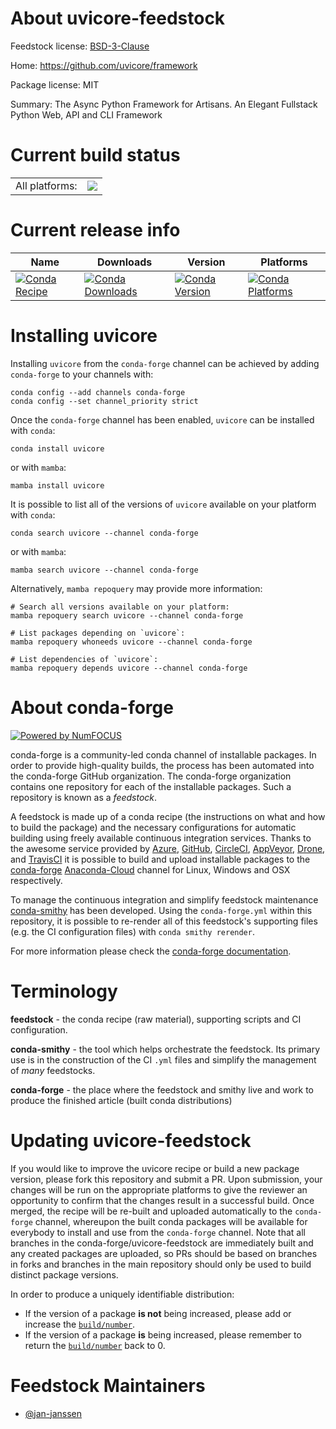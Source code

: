 About uvicore-feedstock
=======================

Feedstock license: [BSD-3-Clause](https://github.com/conda-forge/uvicore-feedstock/blob/main/LICENSE.txt)

Home: https://github.com/uvicore/framework

Package license: MIT

Summary: The Async Python Framework for Artisans. An Elegant Fullstack Python Web, API and CLI Framework

Current build status
====================


<table><tr><td>All platforms:</td>
    <td>
      <a href="https://dev.azure.com/conda-forge/feedstock-builds/_build/latest?definitionId=15388&branchName=main">
        <img src="https://dev.azure.com/conda-forge/feedstock-builds/_apis/build/status/uvicore-feedstock?branchName=main">
      </a>
    </td>
  </tr>
</table>

Current release info
====================

| Name | Downloads | Version | Platforms |
| --- | --- | --- | --- |
| [![Conda Recipe](https://img.shields.io/badge/recipe-uvicore-green.svg)](https://anaconda.org/conda-forge/uvicore) | [![Conda Downloads](https://img.shields.io/conda/dn/conda-forge/uvicore.svg)](https://anaconda.org/conda-forge/uvicore) | [![Conda Version](https://img.shields.io/conda/vn/conda-forge/uvicore.svg)](https://anaconda.org/conda-forge/uvicore) | [![Conda Platforms](https://img.shields.io/conda/pn/conda-forge/uvicore.svg)](https://anaconda.org/conda-forge/uvicore) |

Installing uvicore
==================

Installing `uvicore` from the `conda-forge` channel can be achieved by adding `conda-forge` to your channels with:

```
conda config --add channels conda-forge
conda config --set channel_priority strict
```

Once the `conda-forge` channel has been enabled, `uvicore` can be installed with `conda`:

```
conda install uvicore
```

or with `mamba`:

```
mamba install uvicore
```

It is possible to list all of the versions of `uvicore` available on your platform with `conda`:

```
conda search uvicore --channel conda-forge
```

or with `mamba`:

```
mamba search uvicore --channel conda-forge
```

Alternatively, `mamba repoquery` may provide more information:

```
# Search all versions available on your platform:
mamba repoquery search uvicore --channel conda-forge

# List packages depending on `uvicore`:
mamba repoquery whoneeds uvicore --channel conda-forge

# List dependencies of `uvicore`:
mamba repoquery depends uvicore --channel conda-forge
```


About conda-forge
=================

[![Powered by
NumFOCUS](https://img.shields.io/badge/powered%20by-NumFOCUS-orange.svg?style=flat&colorA=E1523D&colorB=007D8A)](https://numfocus.org)

conda-forge is a community-led conda channel of installable packages.
In order to provide high-quality builds, the process has been automated into the
conda-forge GitHub organization. The conda-forge organization contains one repository
for each of the installable packages. Such a repository is known as a *feedstock*.

A feedstock is made up of a conda recipe (the instructions on what and how to build
the package) and the necessary configurations for automatic building using freely
available continuous integration services. Thanks to the awesome service provided by
[Azure](https://azure.microsoft.com/en-us/services/devops/), [GitHub](https://github.com/),
[CircleCI](https://circleci.com/), [AppVeyor](https://www.appveyor.com/),
[Drone](https://cloud.drone.io/welcome), and [TravisCI](https://travis-ci.com/)
it is possible to build and upload installable packages to the
[conda-forge](https://anaconda.org/conda-forge) [Anaconda-Cloud](https://anaconda.org/)
channel for Linux, Windows and OSX respectively.

To manage the continuous integration and simplify feedstock maintenance
[conda-smithy](https://github.com/conda-forge/conda-smithy) has been developed.
Using the ``conda-forge.yml`` within this repository, it is possible to re-render all of
this feedstock's supporting files (e.g. the CI configuration files) with ``conda smithy rerender``.

For more information please check the [conda-forge documentation](https://conda-forge.org/docs/).

Terminology
===========

**feedstock** - the conda recipe (raw material), supporting scripts and CI configuration.

**conda-smithy** - the tool which helps orchestrate the feedstock.
                   Its primary use is in the construction of the CI ``.yml`` files
                   and simplify the management of *many* feedstocks.

**conda-forge** - the place where the feedstock and smithy live and work to
                  produce the finished article (built conda distributions)


Updating uvicore-feedstock
==========================

If you would like to improve the uvicore recipe or build a new
package version, please fork this repository and submit a PR. Upon submission,
your changes will be run on the appropriate platforms to give the reviewer an
opportunity to confirm that the changes result in a successful build. Once
merged, the recipe will be re-built and uploaded automatically to the
`conda-forge` channel, whereupon the built conda packages will be available for
everybody to install and use from the `conda-forge` channel.
Note that all branches in the conda-forge/uvicore-feedstock are
immediately built and any created packages are uploaded, so PRs should be based
on branches in forks and branches in the main repository should only be used to
build distinct package versions.

In order to produce a uniquely identifiable distribution:
 * If the version of a package **is not** being increased, please add or increase
   the [``build/number``](https://docs.conda.io/projects/conda-build/en/latest/resources/define-metadata.html#build-number-and-string).
 * If the version of a package **is** being increased, please remember to return
   the [``build/number``](https://docs.conda.io/projects/conda-build/en/latest/resources/define-metadata.html#build-number-and-string)
   back to 0.

Feedstock Maintainers
=====================

* [@jan-janssen](https://github.com/jan-janssen/)

